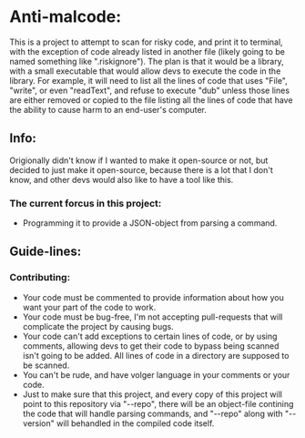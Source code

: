 # Anti-malcode:
This is a project to attempt to scan for risky code, and print it to terminal, with the exception of code already listed in another file (likely going to be named something like ".riskignore").  The plan is that it would be a library, with a small executable that would allow devs to execute the code in the library.  For example, it will need to list all the lines of code that uses "File", "write", or even "readText", and refuse to execute "dub" unless those lines are either removed or copied to the file listing all the lines of code that have the ability to cause harm to an end-user's computer.  
## Info:
Origionally didn't know if I wanted to make it open-source or not, but decided to just make it open-source, because there is a lot that I don't know, and other devs would also like to have a tool like this.  
### The current forcus in this project:
* Programming it to provide a JSON-object from parsing a command.  
## Guide-lines:
### Contributing:
* Your code must be commented to provide information about how you want your part of the code to work.  
* Your code must be bug-free, I'm not accepting pull-requests that will complicate the project by causing bugs.  
* Your code can't add exceptions to certain lines of code, or by using comments, allowing devs to get their code to bypass being scanned isn't going to be added.  All lines of code in a directory are supposed to be scanned.  
* You can't be rude, and have volger language in your comments or your code.  
* Just to make sure that this project, and every copy of this project will point to this repository via "--repo", there will be an object-file contining the code that will handle parsing commands, and "--repo" along with "--version" will behandled in the compiled code itself.  
